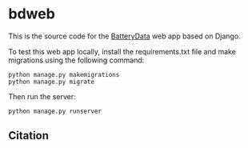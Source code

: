 # bdweb
This is the source code for the [BatteryData](http://176.58.117.20/) web app based on Django.

To test this web app locally, install the requirements.txt file and make migrations using the following command:

```
python manage.py makemigrations
python manage.py migrate
```

Then run the server:
```
python manage.py runserver
```

## Citation
